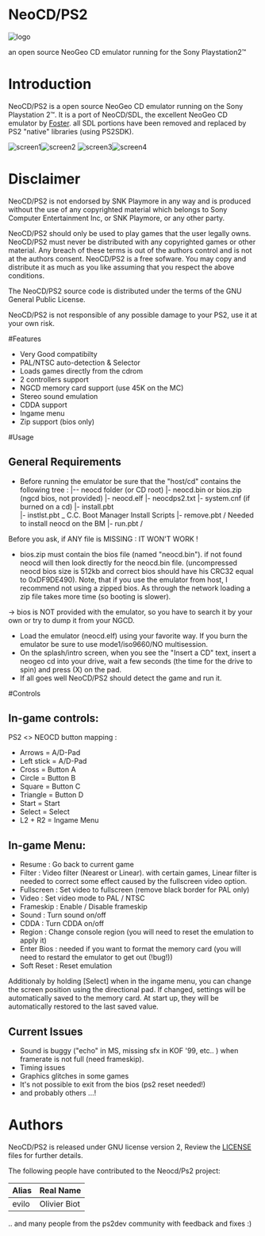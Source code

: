 # NeoCD/PS2
![logo](https://github.com/obiot/NeoCD-PS2/assets/4033090/a77f76b4-cf20-4414-bf18-b2e50426fb89)

an open source NeoGeo CD emulator running for the Sony Playstation2™

# Introduction
NeoCD/PS2 is a open source NeoGeo CD emulator running on the Sony Playstation 2™. It is a port of NeoCD/SDL, the excellent NeoGeo CD emulator by [Foster](http://pacifi3d.retrogames.com/neocdsdl/). all SDL portions have been removed and replaced by PS2 "native" libraries (using PS2SDK).

![screen1](https://github.com/obiot/NeoCD-PS2/assets/4033090/b6772561-7ea8-40c0-9a73-34833bcfd4ae)![screen2](https://github.com/obiot/NeoCD-PS2/assets/4033090/a1592af4-9308-49f5-a0a0-37f591c37d36)
![screen3](https://github.com/obiot/NeoCD-PS2/assets/4033090/d7067a40-57f6-4cc1-830c-d0718845e945)![screen4](https://github.com/obiot/NeoCD-PS2/assets/4033090/55657937-5164-4c68-9153-2a3a93d66d38)

# Disclaimer
NeoCD/PS2 is not endorsed by SNK Playmore in any way and is produced without the use of any copyrighted material which belongs to Sony Computer Entertainment Inc, or SNK Playmore, or any other party. 

NeoCD/PS2 should only be used to play games that the user legally owns. NeoCD/PS2 must never be distributed with any copyrighted games or other material. Any breach of these terms is out of the authors control and is not at the authors consent.
NeoCD/PS2 is a free sofware. You may copy and distribute it as much as you like assuming that you respect the above conditions.

The NeoCD/PS2 source code is distributed under the terms of the GNU General Public License.

NeoCD/PS2 is not responsible of any possible damage to your PS2, use it at your own risk.

#Features
- Very Good compatibilty
- PAL/NTSC auto-detection & Selector
- Loads games directly from the cdrom
- 2 controllers support
- NGCD memory card support (use 45K on the MC)
- Stereo sound emulation
- CDDA support
- Ingame menu
- Zip support (bios only)

#Usage

## General Requirements

- Before running the emulator be sure that the "host/cd" contains the following tree :
|-- neocd folder (or CD root)
|- neocd.bin or bios.zip (ngcd bios, not provided)
|- neocd.elf
|- neocdps2.txt
|- system.cnf (if burned on a cd)
|- install.pbt \
|- instlst.pbt \_ C.C. Boot Manager Install Scripts
|- remove.pbt / Needed to install neocd on the BM
|- run.pbt /

Before you ask, if ANY file is MISSING : IT WON'T WORK !

- bios.zip must contain the bios file (named "neocd.bin"). if not found neocd will then look directly for the neocd.bin file. (uncompressed neocd bios size is 512kb and correct bios should have his CRC32 equal to 0xDF9DE490).
Note, that if you use the emulator from host, I recommend not using a zipped bios. As through the network loading a zip file takes more time (so booting is slower).

-> bios is NOT provided with the emulator, so you have to search it by your own or try to dump it from your NGCD.
- Load the emulator (neocd.elf) using your favorite way. If you burn the emulator be sure to use mode1/iso9660/NO multisession.
- On the splash/intro screen, when you see the "Insert a CD" text, insert a neogeo cd into your drive, wait a few seconds (the time for the drive to spin) and press (X) on the pad.
- If all goes well NeoCD/PS2 should detect the game and run it.

#Controls

## In-game controls:

PS2 <> NEOCD button mapping :
- Arrows = A/D-Pad
- Left stick = A/D-Pad
- Cross = Button A
- Circle = Button B
- Square = Button C
- Triangle = Button D
- Start = Start
- Select = Select
- L2 + R2 = Ingame Menu​

## In-game Menu:
- Resume : Go back to current game
- Filter : Video filter (Nearest or Linear). with certain games, Linear filter is needed to correct some effect caused by the fullscreen video option.
- Fullscreen : Set video to fullscreen (remove black border for PAL only)
- Video : Set video mode to PAL / NTSC
- Frameskip : Enable / Disable frameskip
- Sound : Turn sound on/off
- CDDA : Turn CDDA on/off
- Region : Change console region (you will need to reset the emulation to apply it)
- Enter Bios : needed if you want to format the memory card (you will need to restard the emulator to get out (!bug!))
- Soft Reset : Reset emulation

Additionaly by holding [Select] when in the ingame menu, you can change the screen position using the directional pad.
If changed, settings will be automatically saved to the memory card.
At start up, they will be automatically restored to the last saved value.

## Current Issues
- Sound is buggy ("echo" in MS, missing sfx in KOF '99, etc.. ) when framerate is not full (need frameskip).
- Timing issues
- Graphics glitches in some games
- It's not possible to exit from the bios (ps2 reset needed!)
- and probably others ...!

# Authors

NeoCD/PS2 is released under GNU license version 2,  Review the [LICENSE](LICENSE) files for further details.

The following people have contributed to the Neocd/Ps2 project:

Alias       | Real Name         |
------------|-------------------|
evilo	    | Olivier Biot      |


.. and many people from the ps2dev community with feedback and fixes :) 
